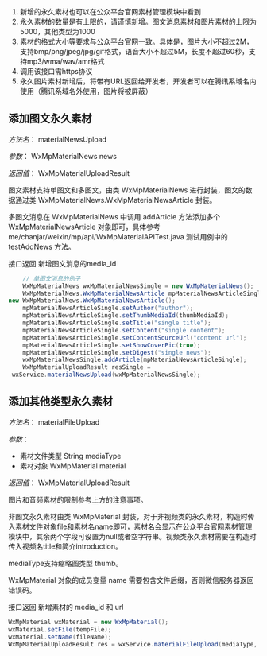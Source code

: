1. 新增的永久素材也可以在公众平台官网素材管理模块中看到
1. 永久素材的数量是有上限的，请谨慎新增。图文消息素材和图片素材的上限为5000，其他类型为1000
1. 素材的格式大小等要求与公众平台官网一致。具体是，图片大小不超过2M，支持bmp/png/jpeg/jpg/gif格式，语音大小不超过5M，长度不超过60秒，支持mp3/wma/wav/amr格式
1. 调用该接口需https协议
1. 永久图片素材新增后，将带有URL返回给开发者，开发者可以在腾讯系域名内使用（腾讯系域名外使用，图片将被屏蔽）

## 添加图文永久素材

*方法名*： materialNewsUpload

*参数*： WxMpMaterialNews news

*返回值*： WxMpMaterialUploadResult 

图文素材支持单图文和多图文，由类 WxMpMaterialNews 进行封装，图文的数据通过类  WxMpMaterialNews.WxMpMaterialNewsArticle 封装。

多图文消息在 WxMpMaterialNews 中调用 addArticle 方法添加多个 WxMpMaterialNewsArticle 对象即可，具体参考 me/chanjar/weixin/mp/api/WxMpMaterialAPITest.java 测试用例中的 testAddNews 方法。

接口返回 新增图文消息的media_id

```java
    // 单图文消息的例子
    WxMpMaterialNews wxMpMaterialNewsSingle = new WxMpMaterialNews();
    WxMpMaterialNews.WxMpMaterialNewsArticle mpMaterialNewsArticleSingle = 
new WxMpMaterialNews.WxMpMaterialNewsArticle();
    mpMaterialNewsArticleSingle.setAuthor("author");
    mpMaterialNewsArticleSingle.setThumbMediaId(thumbMediaId);
    mpMaterialNewsArticleSingle.setTitle("single title");
    mpMaterialNewsArticleSingle.setContent("single content");
    mpMaterialNewsArticleSingle.setContentSourceUrl("content url");
    mpMaterialNewsArticleSingle.setShowCoverPic(true);
    mpMaterialNewsArticleSingle.setDigest("single news");
    wxMpMaterialNewsSingle.addArticle(mpMaterialNewsArticleSingle);
    WxMpMaterialUploadResult resSingle =
 wxService.materialNewsUpload(wxMpMaterialNewsSingle);
```

## 添加其他类型永久素材

*方法名*： materialFileUpload

*参数*：

+ 素材文件类型 String mediaType         
+ 素材对象 WxMpMaterial material

*返回值*： WxMpMaterialUploadResult


图片和音频素材的限制参考上方的注意事项。

非图文永久素材由类 WxMpMaterial 封装，对于非视频类的永久素材，构造时传入素材文件对象file和素材名name即可，素材名会显示在公众平台官网素材管理模块中，其余两个字段可设置为null或者空字符串。视频类永久素材需要在构造时传入视频名title和简介introduction。

mediaType支持缩略图类型 thumb。

WxMpMaterial 对象的成员变量 name 需要包含文件后缀，否则微信服务器返回错误码。

接口返回 新增素材的 media_id 和 url

```java
WxMpMaterial wxMaterial = new WxMpMaterial();
wxMaterial.setFile(tempFile);
wxMaterial.setName(fileName);
WxMpMaterialUploadResult res = wxService.materialFileUpload(mediaType, wxMaterial); 
```